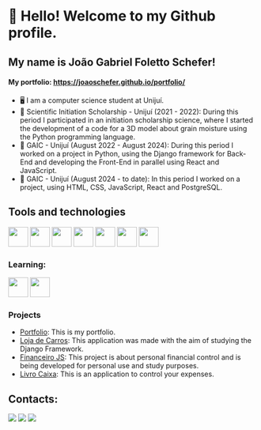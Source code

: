 # 👋 Hello! Welcome to my Github profile.
## My name is João Gabriel Foletto Schefer!
#### My portfolio: https://joaoschefer.github.io/portfolio/

- 🖥️ I am a computer science student at Unijuí.
- 🔭 Scientific Initiation Scholarship - Unijuí (2021 - 2022):
  During this period I participated in an initiation scholarship science, where I started the development of a code for a 3D model about grain moisture using the Python programming language.
- 🔭 GAIC - Unijuí (August 2022 - August 2024): During this period I worked on a project in Python, using the Django framework for Back-End and developing the Front-End in parallel using React and JavaScript.
- 🔭 GAIC - Unijuí (August 2024 - to date): In this period I worked on a project, using HTML, CSS, JavaScript, React and PostgreSQL.

## Tools and technologies
<img loading="lazy" src="https://cdn.jsdelivr.net/gh/devicons/devicon/icons/visualstudio/visualstudio-plain.svg" width="40" height="40"/> <img loading="lazy" src="https://cdn.jsdelivr.net/gh/devicons/devicon/icons/python/python-original.svg" width="40" height="40"/> <img loading="lazy" src="https://cdn.jsdelivr.net/npm/simple-icons@5.12/icons/django.svg" width="40" height="40"/>  <img src="https://cdn.jsdelivr.net/gh/devicons/devicon/icons/postgresql/postgresql-original.svg" width="40" height="40"/> <img loading="lazy" src="https://upload.wikimedia.org/wikipedia/commons/c/cf/New_Power_BI_Logo.svg" width="40" height="40"/> <img loading="lazy" src="https://cdn.jsdelivr.net/gh/devicons/devicon/icons/html5/html5-original.svg" width="40" height="40"/> <img loading="lazy" src="https://cdn.jsdelivr.net/gh/devicons/devicon/icons/css3/css3-original.svg" width="40" height="40"/>

### Learning:
<img loading="lazy" src="https://cdn.jsdelivr.net/gh/devicons/devicon/icons/javascript/javascript-original.svg" width="40" height="40"/> <img loading="lazy" src="https://cdn.jsdelivr.net/gh/devicons/devicon/icons/react/react-original.svg" width="40" height="40"/> 

### Projects
- [Portfolio](https://github.com/joaoschefer/portfolio): This is my portfolio.
- [Loja de Carros](https://github.com/joaoschefer/django-carros): This application was made with the aim of studying the Django Framework.
- [Financeiro JS](https://github.com/joaoschefer/financeiro-js): This project is about personal financial control and is being developed for personal use and study purposes.
- [Livro Caixa](https://github.com/joaoschefer/livro_caixa): This is an application to control your expenses.


## Contacts:
<div>
<a href="https://instagram.com/joao.schefer" target="_blank"><img loading="lazy" src="https://img.shields.io/badge/-Instagram-%23E4405F?style=for-the-badge&logo=instagram&logoColor=white" target="_blank"></a>
<a href="https://www.linkedin.com/in/joão-schefer-3552b420a" target="_blank"><img loading="lazy" src="https://img.shields.io/badge/-LinkedIn-%230077B5?style=for-the-badge&logo=linkedin&logoColor=white" target="_blank"></a>
<a href="mailto:joaogfschefer2121@gmail.com" target="_blank">
  <img loading="lazy" src="https://img.shields.io/badge/Gmail-D14836?style=for-the-badge&logo=gmail&logoColor=white">
</a>
</div>

